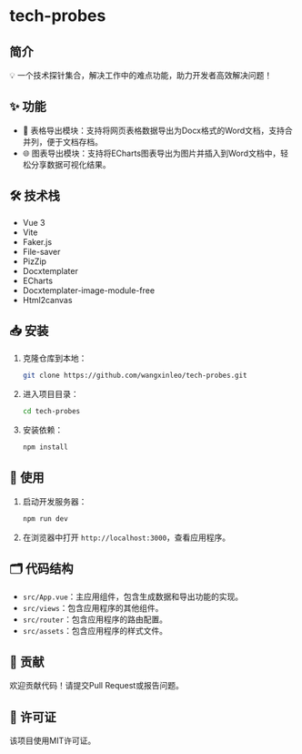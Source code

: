 # tech-probes

## 简介

💡 一个技术探针集合，解决工作中的难点功能，助力开发者高效解决问题！

## ✨ 功能

- 📄 表格导出模块：支持将网页表格数据导出为Docx格式的Word文档，支持合并列，便于文档存档。
- 🌐 图表导出模块：支持将ECharts图表导出为图片并插入到Word文档中，轻松分享数据可视化结果。

## 🛠️ 技术栈

- Vue 3
- Vite
- Faker.js
- File-saver
- PizZip
- Docxtemplater
- ECharts
- Docxtemplater-image-module-free
- Html2canvas

## 📥 安装

1. 克隆仓库到本地：

   ```bash
   git clone https://github.com/wangxinleo/tech-probes.git
   ```

2. 进入项目目录：

   ```bash
   cd tech-probes
   ```

3. 安装依赖：

   ```bash
   npm install
   ```

## 🚀 使用

1. 启动开发服务器：

   ```bash
   npm run dev
   ```

2. 在浏览器中打开 `http://localhost:3000`，查看应用程序。

## 🗂️ 代码结构

- `src/App.vue`：主应用组件，包含生成数据和导出功能的实现。
- `src/views`：包含应用程序的其他组件。
- `src/router`：包含应用程序的路由配置。
- `src/assets`：包含应用程序的样式文件。

## 🤝 贡献

欢迎贡献代码！请提交Pull Request或报告问题。

## 📄 许可证

该项目使用MIT许可证。
